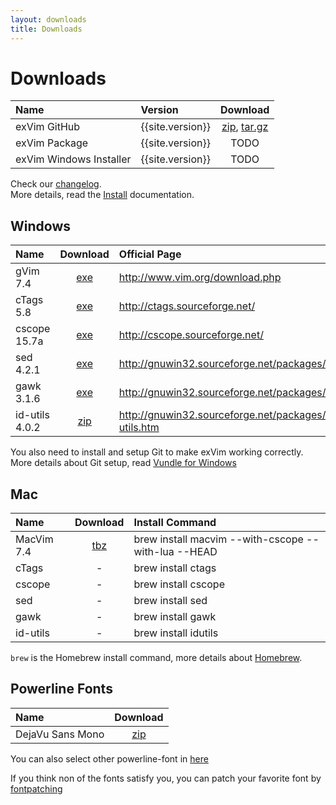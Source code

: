 ```yaml
---
layout: downloads
title: Downloads
---
```


# Downloads

| Name                    | Version          | Download                                                                                                                                   |
| :--------------         | :---------       | :-----------------------------------------:                                                                                                |
| exVim GitHub            | {{site.version}} | [zip](https://github.com/exvim/main/archive/{{site.version}}.zip), [tar.gz](https://github.com/exvim/main/archive/{{site.version}}.tar.gz) |
| exVim Package           | {{site.version}} | TODO                                                                                                                                       |
| exVim Windows Installer | {{site.version}} | TODO                                                                                                                                       |

Check our [changelog](https://github.com/exvim/main/releases).   
More details, read the [Install]({{site.baseurl}}docs/install) documentation.

## Windows

| Name           | Download           | Official Page                                         |
| :------------- | :----------------: | :---------------------------------------------------- |
| gVim 7.4       | [exe](gvim74.exe)  | http://www.vim.org/download.php                       |
| cTags 5.8      | [exe](ctags.exe)   | http://ctags.sourceforge.net/                         |
| cscope 15.7a   | [exe](cscope.exe)  | http://cscope.sourceforge.net/                        |
| sed 4.2.1      | [exe](sed.exe)     | http://gnuwin32.sourceforge.net/packages/sed.htm      |
| gawk 3.1.6     | [exe](gawk.exe)    | http://gnuwin32.sourceforge.net/packages/gawk.htm     |
| id-utils 4.0.2 | [zip](idutils.zip) | http://gnuwin32.sourceforge.net/packages/id-utils.htm |

You also need to install and setup Git to make exVim working correctly. More details about Git
setup, read [Vundle for Windows](https://github.com/gmarik/Vundle.vim/wiki/Vundle-for-Windows)

## Mac

| Name          | Download                                    | Install Command                                     |
| :------------ | :-----------------------------------------: | :-------------------------------------------------- |
| MacVim 7.4    | [tbz](MacVim-snapshot-70-Mountain-Lion.tbz) | brew install macvim --with-cscope --with-lua --HEAD |
| cTags         | -                                           | brew install ctags                                  |
| cscope        | -                                           | brew install cscope                                 |
| sed           | -                                           | brew install sed                                    |
| gawk          | -                                           | brew install gawk                                   |
| id-utils      | -                                           | brew install idutils                                |

`brew` is the Homebrew install command, more details about [Homebrew](http://brew.sh/).

## Powerline Fonts

| Name             | Download                                    |
| :--------------- | :-----------------------------------------: |
| DejaVu Sans Mono | [zip](DejaVuSansMono-for-powerline.zip)     |

You can also select other powerline-font in [here](https://github.com/Lokaltog/powerline-fonts)

If you think non of the fonts satisfy you, you can patch your favorite font by 
[fontpatching](https://powerline.readthedocs.org/en/latest/fontpatching.html) 

